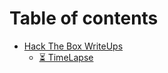 # Table of contents

* [Hack The Box WriteUps](README.md)
  * [⏳ TimeLapse](hack-the-box-writeups/timelapse.md)
